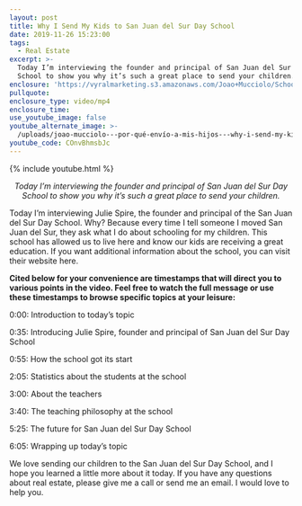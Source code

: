```yaml
---
layout: post
title: Why I Send My Kids to San Juan del Sur Day School
date: 2019-11-26 15:23:00
tags:
  - Real Estate
excerpt: >-
  Today I’m interviewing the founder and principal of San Juan del Sur Day
  School to show you why it’s such a great place to send your children.
enclosure: 'https://vyralmarketing.s3.amazonaws.com/Joao+Mucciolo/School+Video.mp4'
pullquote:
enclosure_type: video/mp4
enclosure_time:
use_youtube_image: false
youtube_alternate_image: >-
  /uploads/joao-mucciolo---por-qué-envío-a-mis-hijos---why-i-send-my-kids-youtube.jpg
youtube_code: COnvBhmsbJc
---
```


{% include youtube.html %}

<p style="text-align:center;"><em>Today I’m interviewing the founder and principal of San Juan del Sur Day School to show you why it’s such a great place to send your children.</em></p>

Today I’m interviewing Julie Spire, the founder and principal of the San Juan del Sur Day School. Why? Because every time I tell someone I moved San Juan del Sur, they ask what I do about schooling for my children. This school has allowed us to live here and know our kids are receiving a great education. If you want additional information about the school, you can visit their website here.

**Cited below for your convenience are timestamps that will direct you to various points in the video. Feel free to watch the full message or use these timestamps to browse specific topics at your leisure:&nbsp;**

0:00: Introduction to today’s topic

0:35: Introducing Julie Spire, founder and principal of San Juan del Sur Day School

0:55: How the school got its start

2:05: Statistics about the students at the school

3:00: About the teachers

3:40: The teaching philosophy at the school

5:25: The future for San Juan del Sur Day School

6:05: Wrapping up today’s topic

We love sending our children to the San Juan del Sur Day School, and I hope you learned a little more about it today. If you have any questions about real estate, please give me a call or send me an email. I would love to help you.
